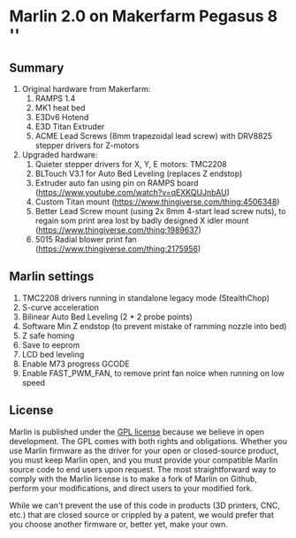 # Marlin 2.0 on Makerfarm Pegasus 8 ''

## Summary
1. Original hardware from Makerfarm:
    1. RAMPS 1.4
    1. MK1 heat bed
    1. E3Dv6 Hotend
    1. E3D Titan Extruder
    1. ACME Lead Screws (8mm trapezoidal lead screw) with DRV8825 stepper drivers for Z-motors
1. Upgraded hardware:
    1. Quieter stepper drivers for X, Y, E motors: TMC2208
    1. BLTouch V3.1 for Auto Bed Leveling (replaces Z endstop)
    1. Extruder auto fan using pin on RAMPS board (https://www.youtube.com/watch?v=qEXKQUJnbAU)
    1. Custom Titan mount (https://www.thingiverse.com/thing:4506348)
    1. Better Lead Screw mount (using 2x 8mm 4-start lead screw nuts), to regain som print area lost by badly designed X idler mount (https://www.thingiverse.com/thing:1989637)
    1. 5015 Radial blower print fan (https://www.thingiverse.com/thing:2175956)
  
## Marlin settings
1. TMC2208 drivers running in standalone legacy mode (StealthChop)
1. S-curve acceleration
1. Bilinear Auto Bed Leveling (2 * 2 probe points)
1. Software Min Z endstop (to prevent mistake of ramming nozzle into bed)
1. Z safe homing
1. Save to eeprom
1. LCD bed leveling
1. Enable M73 progress GCODE
1. Enable FAST_PWM_FAN, to remove print fan noice when running on low speed

## License

Marlin is published under the [GPL license](/LICENSE) because we believe in open development. The GPL comes with both rights and obligations. Whether you use Marlin firmware as the driver for your open or closed-source product, you must keep Marlin open, and you must provide your compatible Marlin source code to end users upon request. The most straightforward way to comply with the Marlin license is to make a fork of Marlin on Github, perform your modifications, and direct users to your modified fork.

While we can't prevent the use of this code in products (3D printers, CNC, etc.) that are closed source or crippled by a patent, we would prefer that you choose another firmware or, better yet, make your own.
